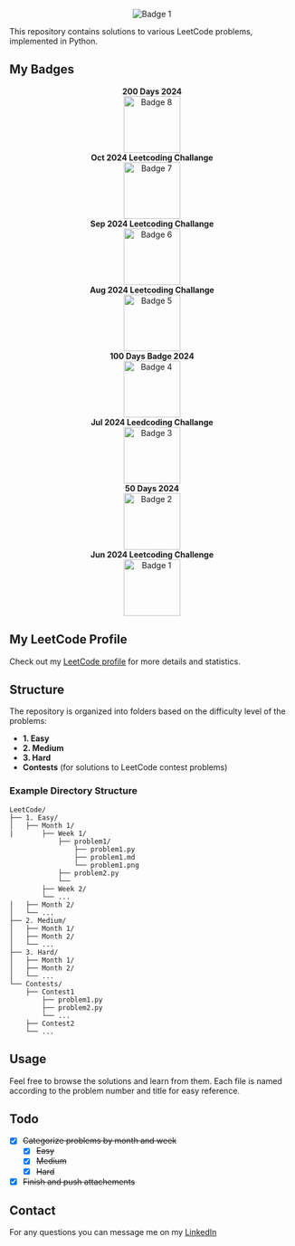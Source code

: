 <p align="center">
  <img src="https://leetcode.com/static/images/LeetCode_Sharing.png" alt="Badge 1" />
  
</p>
This repository contains solutions to various LeetCode problems, implemented in Python.

## My Badges
<p align="center">
  <b>200 Days 2024</b>
  <br>
  <img src="https://i.imgur.com/jrCBSMj.gif" alt="Badge 8" width="100"/>
  <br>
  <b>Oct 2024 Leetcoding Challange</b>
  <br>
  <img src="https://i.imgur.com/nDaHYbD.gif" alt="Badge 7" width="100"/>
  <br>
  <b>Sep 2024 Leetcoding Challange</b>
  <br>
  <img src="https://i.imgur.com/A1MH5sU.gif" alt="Badge 6" width="100"/>
  <br>
  <b>Aug 2024 Leetcoding Challange</b>
  <br>
  <img src="https://i.imgur.com/bz3AW66.gif" alt="Badge 5" width="100"/>
  <br>
  <b>100 Days Badge 2024</b>
  <br>
  <img src="https://i.imgur.com/oRENGzh.gif" alt="Badge 4" width="100"/>
  <br>
  <b>Jul 2024 Leedcoding Challange</b>
  <br>
  <img src="https://i.imgur.com/h4VSyeg.gif" alt="Badge 3" width="100"/>
  <br>
  <b>50 Days 2024</b>
  <br>
  <img src="https://i.imgur.com/HRiF5xa.gif" alt="Badge 2" width="100"/>
  <br>
  <b>Jun 2024 Leetcoding Challenge</b>
  <br>
  <img src="https://i.imgur.com/rd8F0yV.gif" alt="Badge 1" width="100"/>
</p>

## My LeetCode Profile
Check out my [LeetCode profile](https://leetcode.com/u/elkhaligy/) for more details and statistics.

## Structure
The repository is organized into folders based on the difficulty level of the problems:
- **1. Easy**
- **2. Medium**
- **3. Hard**
- **Contests** (for solutions to LeetCode contest problems)

### Example Directory Structure
```
LeetCode/
├── 1. Easy/
│   ├── Month 1/
|       ├── Week 1/
            ├── problem1/
                ├── problem1.py
                ├── problem1.md
                └── problem1.png
            ├── problem2.py
            └──
        ├── Week 2/
        └── ...
│   ├── Month 2/
│   └── ...
├── 2. Medium/
│   ├── Month 1/
│   ├── Month 2/
│   └── ...
├── 3. Hard/
│   ├── Month 1/
│   ├── Month 2/
│   └── ...
└── Contests/
    ├── Contest1
        ├── problem1.py
        ├── problem2.py
        └── ...
    ├── Contest2
    └── ...
```

## Usage
Feel free to browse the solutions and learn from them. Each file is named according to the problem number and title for easy reference.



## Todo
- [x] ~~Categorize problems by month and week~~
  - [x] ~~Easy~~
  - [x] ~~Medium~~
  - [x] ~~Hard~~ 
- [x] ~~Finish and push attachements~~

## Contact
For any questions you can message me on my [LinkedIn](https://www.linkedin.com/in/shehabelkhaligy/)

